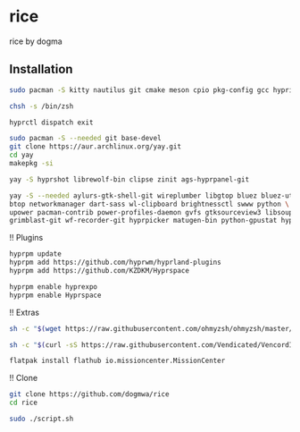 # rice
rice by dogma

## Installation

```bash
sudo pacman -S kitty nautilus git cmake meson cpio pkg-config gcc hypridle hyprlock fuzzel keepassxc flatpak discord zsh fastfetch
```

```bash
chsh -s /bin/zsh
```

```bash
hyprctl dispatch exit
```

```bash
sudo pacman -S --needed git base-devel
git clone https://aur.archlinux.org/yay.git
cd yay
makepkg -si
```

```bash
yay -S hyprshot librewolf-bin clipse zinit ags-hyprpanel-git
```

```bash
yay -S --needed aylurs-gtk-shell-git wireplumber libgtop bluez bluez-utils \
btop networkmanager dart-sass wl-clipboard brightnessctl swww python \
upower pacman-contrib power-profiles-daemon gvfs gtksourceview3 libsoup3 \
grimblast-git wf-recorder-git hyprpicker matugen-bin python-gpustat hyprsunset-git
```

!! Plugins

```bash
hyprpm update
hyprpm add https://github.com/hyprwm/hyprland-plugins
hyprpm add https://github.com/KZDKM/Hyprspace
```

```bash
hyprpm enable hyprexpo
hyprpm enable Hyprspace
```


!! Extras

```bash
sh -c "$(wget https://raw.githubusercontent.com/ohmyzsh/ohmyzsh/master/tools/install.sh -O -)"
```
```bash
sh -c "$(curl -sS https://raw.githubusercontent.com/Vendicated/VencordInstaller/main/install.sh)"
```
```bash
flatpak install flathub io.missioncenter.MissionCenter
```

!! Clone

```bash
git clone https://github.com/dogmwa/rice
cd rice
```
```bash
sudo ./script.sh
```
